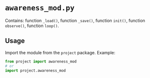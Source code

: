 # `awareness_mod.py`

Contains: function `_load()`, function `_save()`, function `init()`, function `observe()`, function `loop()`.

## Usage

Import the module from the `project` package. Example:

```python
from project import awareness_mod
# or
import project.awareness_mod
```
